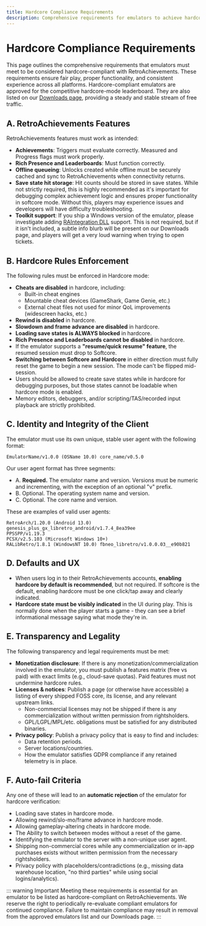 ```yaml
---
title: Hardcore Compliance Requirements
description: Comprehensive requirements for emulators to achieve hardcore compliance with RetroAchievements, including feature support, rules enforcement, and technical specifications.
---
```


# Hardcore Compliance Requirements

This page outlines the comprehensive requirements that emulators must meet to be considered hardcore-compliant with RetroAchievements. These requirements ensure fair play, proper functionality, and consistent experience across all platforms. Hardcore-compliant emulators are approved for the competitive hardcore-mode leaderboard. They are also listed on our [Downloads page](https://retroachievements.org/downloads), providing a steady and stable stream of free traffic.

## A. RetroAchievements Features

RetroAchievements features must work as intended:

- **Achievements**: Triggers must evaluate correctly. Measured and Progress flags must work properly.
- **Rich Presence and Leaderboards**: Must function correctly.
- **Offline queueing**: Unlocks created while offline must be securely cached and sync to RetroAchievements when connectivity returns.
- **Save state hit storage**: Hit counts should be stored in save states. While not strictly required, this is highly recommended as it's important for debugging complex achievement logic and ensures proper functionality in softcore mode. Without this, players may experience issues and developers will have difficulty troubleshooting.
- **Toolkit support**: If you ship a Windows version of the emulator, please investigate adding [RAIntegration DLL](https://github.com/RetroAchievements/RAIntegration) support. This is not required, but if it isn't included, a subtle info blurb will be present on our Downloads page, and players will get a very loud warning when trying to open tickets.

## B. Hardcore Rules Enforcement

The following rules must be enforced in Hardcore mode:

- **Cheats are disabled** in hardcore, including:
  - Built-in cheat engines
  - Mountable cheat devices (GameShark, Game Genie, etc.)
  - External cheat files not used for minor QoL improvements (widescreen hacks, etc.)
- **Rewind is disabled** in hardcore.
- **Slowdown and frame advance are disabled** in hardcore.
- **Loading save states is ALWAYS blocked** in hardcore.
- **Rich Presence and Leaderboards cannot be disabled** in hardcore.
- If the emulator supports a **"resume/quick resume" feature**, the resumed session must drop to Softcore.
- **Switching between Softcore and Hardcore** in either direction must fully reset the game to begin a new session. The mode can't be flipped mid-session.
- Users should be allowed to create save states while in hardcore for debugging purposes, but those states cannot be loadable when hardcore mode is enabled.
- Memory editors, debuggers, and/or scripting/TAS/recorded input playback are strictly prohibited.

## C. Identity and Integrity of the Client

The emulator must use its own unique, stable user agent with the following format:

```
EmulatorName/v1.0.0 (OSName 10.0) core_name/v0.5.0
```

Our user agent format has three segments:

- A. **Required.** The emulator name and version. Versions must be numeric and incrementing, with the exception of an optional "v" prefix.
- B. Optional. The operating system name and version.
- C. Optional. The core name and version.

These are examples of valid user agents:

```
RetroArch/1.20.0 (Android 13.0) genesis_plus_gx_libretro_android/v1.7.4_8ea39ee
PPSSPP/v1.19.3
PCSX/v2.5.103 (Microsoft Windows 10+)
RALibRetro/1.8.1 (WindowsNT 10.0) fbneo_libretro/v1.0.0.03__e90b821
```

## D. Defaults and UX

- When users log in to their RetroAchievements accounts, **enabling hardcore by default is recommended**, but not required. If softcore is the default, enabling hardcore must be one click/tap away and clearly indicated.
- **Hardcore state must be visibly indicated** in the UI during play. This is normally done when the player starts a game - they can see a brief informational message saying what mode they're in.

## E. Transparency and Legality

The following transparency and legal requirements must be met:

- **Monetization disclosure**: If there is any monetization/commercialization involved in the emulator, you must publish a features matrix (free vs paid) with exact limits (e.g., cloud-save quotas). Paid features must not undermine hardcore rules.
- **Licenses & notices**: Publish a page (or otherwise have accessible) a listing of every shipped FOSS core, its license, and any relevant upstream links.
  - Non-commercial licenses may not be shipped if there is any commercialization without written permission from rightsholders.
  - GPL/LGPL/MPL/etc. obligations must be satisfied for any distributed binaries.
- **Privacy policy**: Publish a privacy policy that is easy to find and includes:
  - Data retention periods.
  - Server locations/countries.
  - How the emulator satisfies GDPR compliance if any retained telemetry is in place.

## F. Auto-fail Criteria

Any one of these will lead to an **automatic rejection** of the emulator for hardcore verification:

- Loading save states in hardcore mode.
- Allowing rewind/slo-mo/frame advance in hardcore mode.
- Allowing gameplay-altering cheats in hardcore mode.
- The Ability to switch between modes without a reset of the game.
- Identifying the emulator to the server with a non-unique user agent.
- Shipping non-commercial cores while any commercialization or in-app purchases exists without written permission from the necessary rightsholders.
- Privacy policy with placeholders/contradictions (e.g., missing data warehouse location, "no third parties" while using social logins/analytics).

::: warning Important
Meeting these requirements is essential for an emulator to be listed as hardcore-compliant on RetroAchievements. We reserve the right to periodically re-evaluate compliant emulators for continued compliance. Failure to maintain compliance may result in removal from the approved emulators list and our Downloads page.
:::
